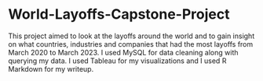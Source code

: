 # World-Layoffs-Capstone-Project
This project aimed to look at the layoffs around the world and to gain insight on what countries, industries and companies that had the most layoffs from March 2020 to March 2023. I used MySQL for data cleaning along with querying my data. I used Tableau for my visualizations and I used R Markdown for my writeup.
